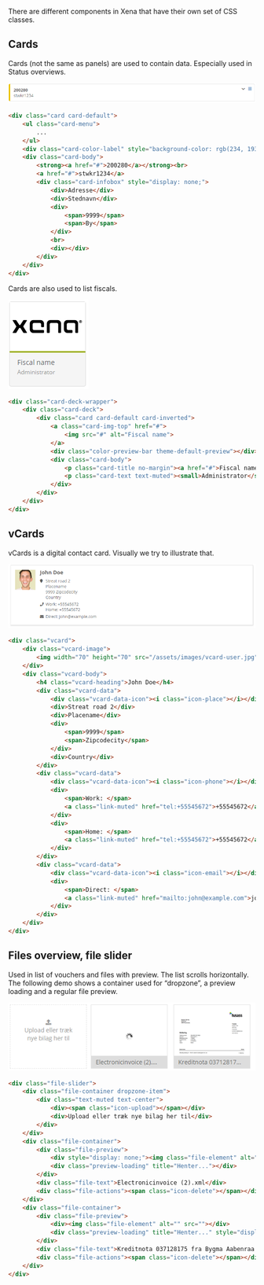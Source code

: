 
There are different components in Xena that have their own set of CSS classes.

## Cards

Cards (not the same as panels) are used to contain data. Especially used in Status overviews.

![Card](../Images/Styleguide/component_card.PNG)

```html
<div class="card card-default">
    <ul class="card-menu">
        ...
    </ul>
    <div class="card-color-label" style="background-color: rgb(234, 193, 0);"></div>
    <div class="card-body">
        <strong><a href="#">200280</a></strong><br>
        <a href="#">stwkr1234</a>
        <div class="card-infobox" style="display: none;">
            <div>Adresse</div>
            <div>Stednavn</div>
            <div>
                <span>9999</span>
                <span>By</span>
            </div>
            <br>
            <div></div>
        </div>
    </div>
</div>
```

Cards are also used to list fiscals.

![Card fiscal list](../Images/Styleguide/component_card-fiscal.PNG)

```html
<div class="card-deck-wrapper">
    <div class="card-deck">
        <div class="card card-default card-inverted">
            <a class="card-img-top" href="#">
                <img src="#" alt="Fiscal name">
            </a>
            <div class="color-preview-bar theme-default-preview"></div>
            <div class="card-body">
                <p class="card-title no-margin"><a href="#">Fiscal name</a></p>
                <p class="card-text text-muted"><small>Administrator</small></p>
            </div>
        </div>
    </div>
</div>
```


## vCards

vCards is a digital contact card. Visually we try to illustrate that.

![VCard](../Images/Styleguide/component_vcard.PNG)

```html
<div class="vcard">
    <div class="vcard-image">
        <img width="70" height="70" src="/assets/images/vcard-user.jpg" alt="John Doe">
    </div>
    <div class="vcard-body">
        <h4 class="vcard-heading">John Doe</h4>
        <div class="vcard-data">
            <div class="vcard-data-icon"><i class="icon-place"></i></div>
            <div>Streat road 2</div>
            <div>Placename</div>
            <div>
                <span>9999</span>
                <span>Zipcodecity</span>
            </div>
            <div>Country</div>
        </div>
        <div class="vcard-data">
            <div class="vcard-data-icon"><i class="icon-phone"></i></div>
            <div>
                <span>Work: </span>
                <a class="link-muted" href="tel:+55545672">+55545672</a>
            </div>
            <div>
                <span>Home: </span>
                <a class="link-muted" href="tel:+55545672">+55545672</a>
            </div>
        </div>
        <div class="vcard-data">
            <div class="vcard-data-icon"><i class="icon-email"></i></div>
            <div>
                <span>Direct: </span>
                <a class="link-muted" href="mailto:john@example.com">john@example.com</a>
            </div>
        </div>
    </div>
</div>
```

## Files overview, file slider

Used in list of vouchers and files with preview. The list scrolls horizontally. The following demo shows a container used for “dropzone”, a preview loading and a regular file preview.

![Card](../Images/Styleguide/component_filelist.PNG)

```html
<div class="file-slider">
    <div class="file-container dropzone-item">
        <div class="text-muted text-center">
            <div><span class="icon-upload"></span></div>
            <div>Upload eller træk nye bilag her til</div>
        </div>
    </div>
    <div class="file-container">
        <div class="file-preview">
            <div style="display: none;"><img class="file-element" alt="" src=""></div>
            <div class="preview-loading" title="Henter..."></div>
        </div>
        <div class="file-text">Electronicinvoice (2).xml</div>
        <div class="file-actions"><span class="icon-delete"></span></div>
    </div>
    <div class="file-container">
        <div class="file-preview">
            <div><img class="file-element" alt="" src=""></div>
            <div class="preview-loading" title="Henter..." style="display: none;"></div>
        </div>
        <div class="file-text">Kreditnota 037128175 fra Bygma Aabenraa.xml</div>
        <div class="file-actions"><span class="icon-delete"></span></div>
    </div>
</div>
```